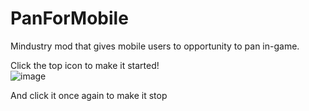 # PanForMobile
Mindustry mod that gives mobile users to opportunity to pan in-game.

Click the top icon to make it started!\
![image](https://user-images.githubusercontent.com/76529491/190892201-c4faf9b1-b495-49d2-b52a-56ff2627ebab.png)

And click it once again to make it stop


